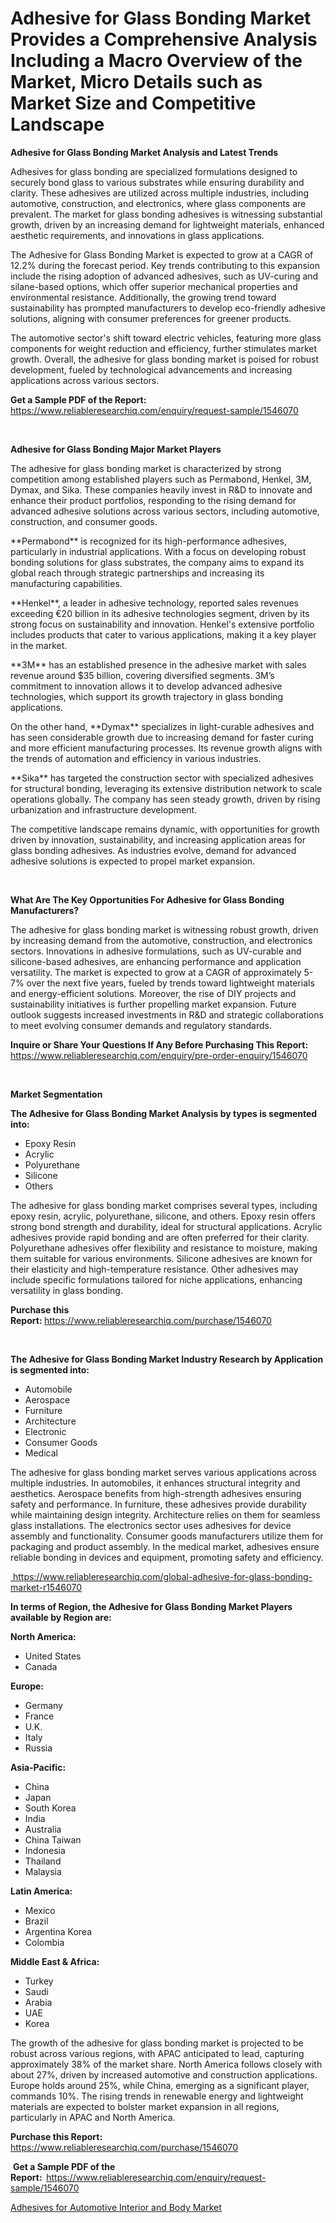<p><h1>Adhesive for Glass Bonding Market Provides a Comprehensive Analysis Including a Macro Overview of the Market, Micro Details such as Market Size and Competitive Landscape</h1></p><p><strong>Adhesive for Glass Bonding Market Analysis and Latest Trends</strong></p>
<p><p>Adhesives for glass bonding are specialized formulations designed to securely bond glass to various substrates while ensuring durability and clarity. These adhesives are utilized across multiple industries, including automotive, construction, and electronics, where glass components are prevalent. The market for glass bonding adhesives is witnessing substantial growth, driven by an increasing demand for lightweight materials, enhanced aesthetic requirements, and innovations in glass applications.</p><p>The Adhesive for Glass Bonding Market is expected to grow at a CAGR of 12.2% during the forecast period. Key trends contributing to this expansion include the rising adoption of advanced adhesives, such as UV-curing and silane-based options, which offer superior mechanical properties and environmental resistance. Additionally, the growing trend toward sustainability has prompted manufacturers to develop eco-friendly adhesive solutions, aligning with consumer preferences for greener products.</p><p>The automotive sector's shift toward electric vehicles, featuring more glass components for weight reduction and efficiency, further stimulates market growth. Overall, the adhesive for glass bonding market is poised for robust development, fueled by technological advancements and increasing applications across various sectors.</p></p>
<p><strong>Get a Sample PDF of the Report:&nbsp;</strong> <a href="https://www.reliableresearchiq.com/enquiry/request-sample/1546070?utm_campaign=2273&utm_medium=2&utm_source=Github&utm_content=ia&utm_term=01022025&utm_id=adhesive-for-glass-bonding">https://www.reliableresearchiq.com/enquiry/request-sample/1546070</a></p>
<p>&nbsp;</p>
<p><strong>Adhesive for Glass Bonding Major Market Players</strong></p>
<p><p>The adhesive for glass bonding market is characterized by strong competition among established players such as Permabond, Henkel, 3M, Dymax, and Sika. These companies heavily invest in R&D to innovate and enhance their product portfolios, responding to the rising demand for advanced adhesive solutions across various sectors, including automotive, construction, and consumer goods.</p><p>**Permabond** is recognized for its high-performance adhesives, particularly in industrial applications. With a focus on developing robust bonding solutions for glass substrates, the company aims to expand its global reach through strategic partnerships and increasing its manufacturing capabilities.</p><p>**Henkel**, a leader in adhesive technology, reported sales revenues exceeding €20 billion in its adhesive technologies segment, driven by its strong focus on sustainability and innovation. Henkel's extensive portfolio includes products that cater to various applications, making it a key player in the market.</p><p>**3M** has an established presence in the adhesive market with sales revenue around $35 billion, covering diversified segments. 3M’s commitment to innovation allows it to develop advanced adhesive technologies, which support its growth trajectory in glass bonding applications.</p><p>On the other hand, **Dymax** specializes in light-curable adhesives and has seen considerable growth due to increasing demand for faster curing and more efficient manufacturing processes. Its revenue growth aligns with the trends of automation and efficiency in various industries.</p><p>**Sika** has targeted the construction sector with specialized adhesives for structural bonding, leveraging its extensive distribution network to scale operations globally. The company has seen steady growth, driven by rising urbanization and infrastructure development.</p><p>The competitive landscape remains dynamic, with opportunities for growth driven by innovation, sustainability, and increasing application areas for glass bonding adhesives. As industries evolve, demand for advanced adhesive solutions is expected to propel market expansion.</p></p>
<p>&nbsp;</p>
<p><strong>What Are The Key Opportunities For Adhesive for Glass Bonding Manufacturers?</strong></p>
<p><p>The adhesive for glass bonding market is witnessing robust growth, driven by increasing demand from the automotive, construction, and electronics sectors. Innovations in adhesive formulations, such as UV-curable and silicone-based adhesives, are enhancing performance and application versatility. The market is expected to grow at a CAGR of approximately 5-7% over the next five years, fueled by trends toward lightweight materials and energy-efficient solutions. Moreover, the rise of DIY projects and sustainability initiatives is further propelling market expansion. Future outlook suggests increased investments in R&D and strategic collaborations to meet evolving consumer demands and regulatory standards.</p></p>
<p><strong>Inquire or Share Your Questions If Any Before Purchasing This Report:</strong> <a href="https://www.reliableresearchiq.com/enquiry/pre-order-enquiry/1546070?utm_campaign=2273&utm_medium=2&utm_source=Github&utm_content=ia&utm_term=01022025&utm_id=adhesive-for-glass-bonding">https://www.reliableresearchiq.com/enquiry/pre-order-enquiry/1546070</a></p>
<p>&nbsp;</p>
<p><strong>Market Segmentation</strong></p>
<p><strong>The Adhesive for Glass Bonding Market Analysis by types is segmented into:</strong></p>
<p><ul><li>Epoxy Resin</li><li>Acrylic</li><li>Polyurethane</li><li>Silicone</li><li>Others</li></ul></p>
<p><p>The adhesive for glass bonding market comprises several types, including epoxy resin, acrylic, polyurethane, silicone, and others. Epoxy resin offers strong bond strength and durability, ideal for structural applications. Acrylic adhesives provide rapid bonding and are often preferred for their clarity. Polyurethane adhesives offer flexibility and resistance to moisture, making them suitable for various environments. Silicone adhesives are known for their elasticity and high-temperature resistance. Other adhesives may include specific formulations tailored for niche applications, enhancing versatility in glass bonding.</p></p>
<p><strong>Purchase this Report:&nbsp;</strong><a href="https://www.reliableresearchiq.com/purchase/1546070?utm_campaign=2273&utm_medium=2&utm_source=Github&utm_content=ia&utm_term=01022025&utm_id=adhesive-for-glass-bonding">https://www.reliableresearchiq.com/purchase/1546070</a></p>
<p>&nbsp;</p>
<p><strong>The Adhesive for Glass Bonding Market Industry Research by Application is segmented into:</strong></p>
<p><ul><li>Automobile</li><li>Aerospace</li><li>Furniture</li><li>Architecture</li><li>Electronic</li><li>Consumer Goods</li><li>Medical</li></ul></p>
<p><p>The adhesive for glass bonding market serves various applications across multiple industries. In automobiles, it enhances structural integrity and aesthetics. Aerospace benefits from high-strength adhesives ensuring safety and performance. In furniture, these adhesives provide durability while maintaining design integrity. Architecture relies on them for seamless glass installations. The electronics sector uses adhesives for device assembly and functionality. Consumer goods manufacturers utilize them for packaging and product assembly. In the medical market, adhesives ensure reliable bonding in devices and equipment, promoting safety and efficiency.</p></p>
<p><a href="https://www.reliableresearchiq.com/global-adhesive-for-glass-bonding-market-r1546070?utm_campaign=2273&utm_medium=2&utm_source=Github&utm_content=ia&utm_term=01022025&utm_id=adhesive-for-glass-bonding">&nbsp;https://www.reliableresearchiq.com/global-adhesive-for-glass-bonding-market-r1546070</a></p>
<p><strong>In terms of Region, the Adhesive for Glass Bonding Market Players available by Region are:</strong></p>
<p>
    <p> <strong> North America: </strong>
        <ul>
            <li>United States</li>
            <li>Canada</li>
        </ul>
        </p> 
    <p> <strong> Europe: </strong>
        <ul>
            <li>Germany</li>
            <li>France</li>
            <li>U.K.</li>
            <li>Italy</li>
            <li>Russia</li>
        </ul>
        </p> 
    <p> <strong> Asia-Pacific: </strong>
        <ul>
            <li>China</li>
            <li>Japan</li>
            <li>South Korea</li>
            <li>India</li>
            <li>Australia</li>
            <li>China Taiwan</li>
            <li>Indonesia</li>
            <li>Thailand</li>
            <li>Malaysia</li>
        </ul>
        </p> 
    <p> <strong> Latin America: </strong>
        <ul>
            <li>Mexico</li>
            <li>Brazil</li>
            <li>Argentina Korea</li>
            <li>Colombia</li>
        </ul>
        </p> 
    <p> <strong> Middle East & Africa: </strong>
        <ul>
            <li>Turkey</li>
            <li>Saudi</li>
            <li>Arabia</li>
            <li>UAE</li>
            <li>Korea</li>
        </ul>
    </p>
    </p>
<p><p>The growth of the adhesive for glass bonding market is projected to be robust across various regions, with APAC anticipated to lead, capturing approximately 38% of the market share. North America follows closely with about 27%, driven by increased automotive and construction applications. Europe holds around 25%, while China, emerging as a significant player, commands 10%. The rising trends in renewable energy and lightweight materials are expected to bolster market expansion in all regions, particularly in APAC and North America.</p></p>
<p><strong>Purchase this Report: </strong><a href="https://www.reliableresearchiq.com/purchase/1546070?utm_campaign=2273&utm_medium=2&utm_source=Github&utm_content=ia&utm_term=01022025&utm_id=adhesive-for-glass-bonding">https://www.reliableresearchiq.com/purchase/1546070</a></p>
<p>&nbsp;<strong>Get a Sample PDF of the Report:&nbsp;&nbsp;</strong><a href="https://www.reliableresearchiq.com/enquiry/request-sample/1546070?utm_campaign=2273&utm_medium=2&utm_source=Github&utm_content=ia&utm_term=01022025&utm_id=adhesive-for-glass-bonding">https://www.reliableresearchiq.com/enquiry/request-sample/1546070</a></p>
<p><strong></strong></p>
<p><p><a href="https://github.com/jeastefanowicz7816/Market-Research-Report-List-1/blob/main/adhesives-for-automotive-interior-and-body-market.md?utm_campaign=2273&utm_medium=2&utm_source=Github&utm_content=ia&utm_term=01022025&utm_id=adhesive-for-glass-bonding">Adhesives for Automotive Interior and Body Market</a></p></p>
